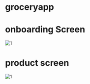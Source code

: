 # groceryapp

# onboarding Screen
![1](https://user-images.githubusercontent.com/124202145/223208016-09fbf20f-1ef9-40d4-9abf-5b0cd8f4b9c2.png)

# product screen
![1](https://user-images.githubusercontent.com/124202145/223208016-09fbf20f-1ef9-40d4-9abf-5b0cd8f4b9c2.png)

